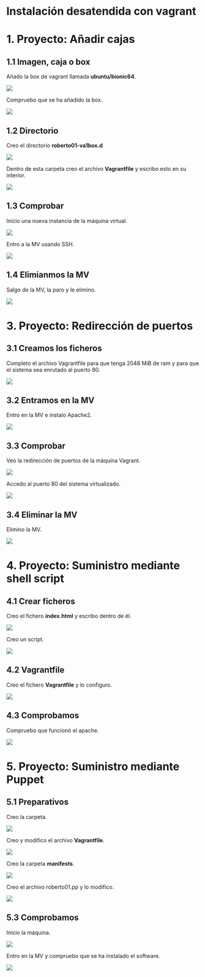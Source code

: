 # Instalación desatendida con vagrant

# 1. Proyecto: Añadir cajas

## 1.1 Imagen, caja o box

Añado la box de vagrant llamada **ubuntu/bionic64**.

![](./img/01.png)

Compruebo que se ha añadido la box.

![](./img/02.png)

## 1.2 Directorio

Creo el directorio **roberto01-va1box.d**

![](./img/03.png)

Dentro de esta carpeta creo el archivo **Vagrantfile** y escribo esto en su interior.

![](img/04.png)

## 1.3 Comprobar

Inicio una nueva instancia de la máquina virtual.

![](img/05.png)

Entro a la MV usando SSH.

![](img/06.png)

## 1.4 Elimianmos la MV

Salgo de la MV, la paro y le elimino.

![](img/07.png)

# 3. Proyecto: Redirección de puertos

## 3.1 Creamos los ficheros

Completo el archivo Vagrantfile para que tenga 2048 MiB de ram y para que el sistema sea enrutado al puerto 80.

![](img/08.png)

## 3.2 Entramos en la MV

Entro en la MV e instalo Apache2.

![](img/09.png)

## 3.3 Comprobar

Veo la redirección de puertos de la máquina Vagrant.

![](img/10.png)

Accedo al puerto 80 del sistema virtualizado.

![](img/11.png)

## 3.4 Eliminar la MV

Elimino la MV.

![](img/12.png)

# 4. Proyecto: Suministro mediante shell script

## 4.1 Crear ficheros

Creo el fichero **index.html** y escribo dentro de él.

![](img/13.png)

Creo un script.

![](img/14.png)

## 4.2 Vagrantfile

Creo el fichero **Vagrantfile** y lo configuro.

![](img/15.png)

## 4.3 Comprobamos

Compruebo que funcionó el apache.

![](img/16.png)

# 5. Proyecto: Suministro mediante Puppet

## 5.1 Preparativos

Creo la carpeta.

![](img/17.png)

Creo y modifico el archivo **Vagrantfile**.

![](img/21.png)

Creo la carpeta **manifests**.

![](img/19.png)

Creo el archivo roberto01.pp y lo modifico.

![](img/20.png)

## 5.3 Comprobamos

Inicio la máquina.

![](img/22.png)

Entro en la MV y compruebo que se ha instalado el software.

![](img/23.png)

